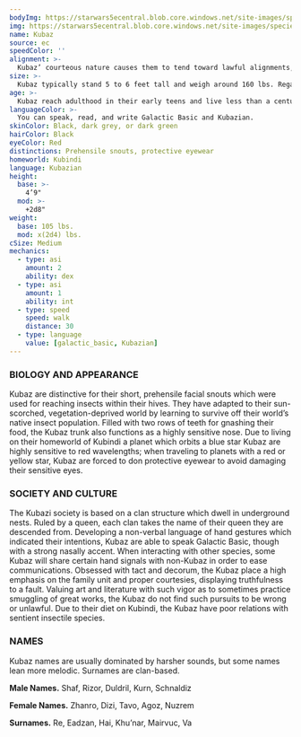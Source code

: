 ```yaml
---
bodyImg: https://starwars5ecentral.blob.core.windows.net/site-images/species/species_Kubaz.png
img: https://starwars5ecentral.blob.core.windows.net/site-images/species/species_Kubaz.png
name: Kubaz
source: ec
speedColor: ''
alignment: >-
  Kubaz’ courteous nature causes them to tend toward lawful alignments, though there are exceptions.
size: >-
  Kubaz typically stand 5 to 6 feet tall and weigh around 160 lbs. Regardless of your position in that range, your size is Medium.
age: >-
  Kubaz reach adulthood in their early teens and live less than a century.
languageColor: >-
  You can speak, read, and write Galactic Basic and Kubazian. 
skinColor: Black, dark grey, or dark green
hairColor: Black
eyeColor: Red
distinctions: Prehensile snouts, protective eyewear
homeworld: Kubindi
language: Kubazian
height:
  base: >-
    4’9"
  mod: >-
    +2d8"
weight:
  base: 105 lbs.
  mod: x(2d4) lbs.
cSize: Medium
mechanics:
  - type: asi
    amount: 2
    ability: dex
  - type: asi
    amount: 1
    ability: int
  - type: speed
    speed: walk
    distance: 30
  - type: language
    value: [galactic_basic, Kubazian]
---
```

### BIOLOGY AND APPEARANCE
Kubaz are distinctive for their short, prehensile facial snouts which were used for reaching insects within their hives. They have adapted to their sun-scorched, vegetation-deprived world by learning to survive off their world’s native insect population. Filled with two rows of teeth for gnashing their food, the Kubaz trunk also functions as a highly sensitive nose. Due to living on their homeworld of Kubindi a planet which orbits a blue star Kubaz are highly sensitive to red wavelengths; when traveling to planets with a red or yellow star, Kubaz are forced to don protective eyewear to avoid damaging their sensitive eyes.

### SOCIETY AND CULTURE
The Kubazi society is based on a clan structure which dwell in underground nests. Ruled by a queen, each clan takes the name of their queen they are descended from. Developing a non-verbal language of hand gestures which indicated their intentions, Kubaz are able to speak Galactic Basic, though with a strong nasally accent. When interacting with other species, some Kubaz will share certain hand signals with non-Kubaz in order to ease communications. Obsessed with tact and decorum, the Kubaz place a high emphasis on the family unit and proper courtesies, displaying truthfulness to a fault. Valuing art and literature with such vigor as to sometimes practice smuggling of great works, the Kubaz do not find such pursuits to be wrong or unlawful. Due to their diet on Kubindi, the Kubaz have poor relations with sentient insectile species.

### NAMES
Kubaz names are usually dominated by harsher sounds, but some names lean more melodic. Surnames are clan-based.

__Male Names.__ Shaf, Rizor, Duldril, Kurn, Schnaldiz

__Female Names.__ Zhanro, Dizi, Tavo, Agoz, Nuzrem

__Surnames.__ Re, Eadzan, Hai, Khu’nar, Mairvuc, Va



    